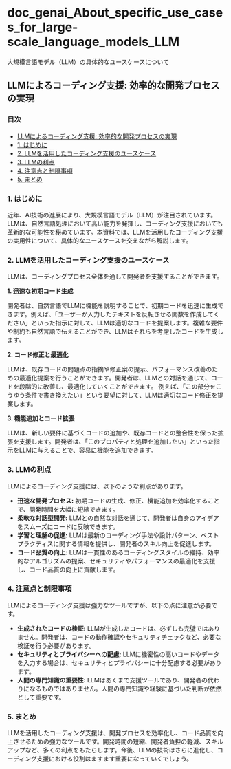 # doc_genai_About_specific_use_cases_for_large-scale_language_models_LLM
大規模言語モデル（LLM）の具体的なユースケースについて

## LLMによるコーディング支援: 効率的な開発プロセスの実現

### 目次
- [LLMによるコーディング支援: 効率的な開発プロセスの実現](#llmによるコーディング支援-効率的な開発プロセスの実現)
- [1. はじめに](#1-はじめに)
- [2. LLMを活用したコーディング支援のユースケース](#2-llmを活用したコーディング支援のユースケース)
- [3. LLMの利点](#3-llmの利点)
- [4. 注意点と制限事項](#4-注意点と制限事項)
- [5. まとめ](#5-まとめ)

### 1. はじめに

近年、AI技術の進展により、大規模言語モデル（LLM）が注目されています。LLMは、自然言語処理において高い能力を発揮し、コーディング支援においても革新的な可能性を秘めています。本資料では、LLMを活用したコーディング支援の実用性について、具体的なユースケースを交えながら解説します。

### 2. LLMを活用したコーディング支援のユースケース

LLMは、コーディングプロセス全体を通して開発者を支援することができます。

**1. 迅速な初期コード生成**

開発者は、自然言語でLLMに機能を説明することで、初期コードを迅速に生成できます。例えば、「ユーザーが入力したテキストを反転させる関数を作成してください」といった指示に対して、LLMは適切なコードを提案します。複雑な要件や制約も自然言語で伝えることができ、LLMはそれらを考慮したコードを生成します。

**2. コード修正と最適化**

LLMは、既存コードの問題点の指摘や修正案の提示、パフォーマンス改善のための最適化提案を行うことができます。開発者は、LLMとの対話を通じて、コードを段階的に改善し、最適化していくことができます。
例えば、「この部分をこうゆう条件で書き換えたい」という要望に対して、LLMは適切なコード修正を提案します。

**3. 機能追加とコード拡張**

LLMは、新しい要件に基づくコードの追加や、既存コードとの整合性を保った拡張を支援します。開発者は、「このプロパティと処理を追加したい」といった指示をLLMに与えることで、容易に機能を追加できます。

### 3. LLMの利点

LLMによるコーディング支援には、以下のような利点があります。

* **迅速な開発プロセス:** 初期コードの生成、修正、機能追加を効率化することで、開発時間を大幅に短縮できます。
* **柔軟な対話型開発:**  LLMとの自然な対話を通じて、開発者は自身のアイデアをスムーズにコードに反映できます。
* **学習と理解の促進:** LLMは最新のコーディング手法や設計パターン、ベストプラクティスに関する情報を提供し、開発者のスキル向上を促進します。
* **コード品質の向上:** LLMは一貫性のあるコーディングスタイルの維持、効率的なアルゴリズムの提案、セキュリティやパフォーマンスの最適化を支援し、コード品質の向上に貢献します。

### 4. 注意点と制限事項

LLMによるコーディング支援は強力なツールですが、以下の点に注意が必要です。

* **生成されたコードの検証:** LLMが生成したコードは、必ずしも完璧ではありません。開発者は、コードの動作確認やセキュリティチェックなど、必要な検証を行う必要があります。
* **セキュリティとプライバシーへの配慮:** LLMに機密性の高いコードやデータを入力する場合は、セキュリティとプライバシーに十分配慮する必要があります。
* **人間の専門知識の重要性:** LLMはあくまで支援ツールであり、開発者の代わりになるものではありません。人間の専門知識や経験に基づいた判断が依然として重要です。

### 5. まとめ

LLMを活用したコーディング支援は、開発プロセスを効率化し、コード品質を向上させるための強力なツールです。開発時間の短縮、開発者負担の軽減、スキルアップなど、多くの利点をもたらします。今後、LLMの技術はさらに進化し、コーディング支援における役割はますます重要になっていくでしょう。
